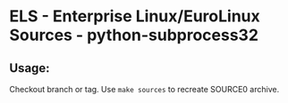 # ELS - Enterprise Linux/EuroLinux Sources - python-subprocess32
 
## Usage:
  Checkout branch or tag. Use `make sources` to recreate  SOURCE0 archive.
